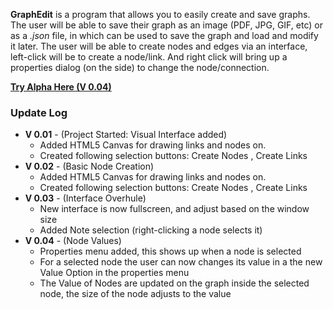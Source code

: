 **GraphEdit** is a program that allows you to easily create and save graphs. The user will be able to save their graph as an image (PDF, JPG, GIF, etc) or as a *.json* file, in which can be used to save the graph and load and modify it later. The user will be able to create nodes and edges via an interface, left-click will be to create a node/link. And right click will bring up a properties dialog (on the side) to change the node/connection.

[**Try Alpha Here (V 0.04)**](http://jsfiddle.net/Ln0bsehf/3/)

<h3>Update Log</h3>
<ul>
  <li><strong>V 0.01</strong> - (Project Started: Visual Interface added)
    <ul>
      <li>Added HTML5 Canvas for drawing links and nodes on.</li>
      <li>Created following selection buttons: Create Nodes , Create Links </li>
    </ul>
  </li>
  <li><strong>V 0.02</strong> - (Basic Node Creation)
    <ul>
      <li>Added HTML5 Canvas for drawing links and nodes on.</li>
      <li>Created following selection buttons: Create Nodes , Create Links </li>
    </ul>  
  </li>
  <li><strong>V 0.03</strong> - (Interface Overhule)
    <ul>
      <li>New interface is now fullscreen, and adjust based on the window size</li>
      <li>Added Note selection (right-clicking a node selects it)</li>
    </ul>
  </li>    
  <li><strong>V 0.04</strong> - (Node Values)
    <ul>
      <li>Properties menu added, this shows up when a node is selected</li>
      <li>For a selected node the user can now changes its value in a the new Value Option in the properties menu</li>
      <li>The Value of Nodes are updated on the graph inside the selected node, the size of the node adjusts to the value</li>
    </ul>      
  </li>
</ul>
